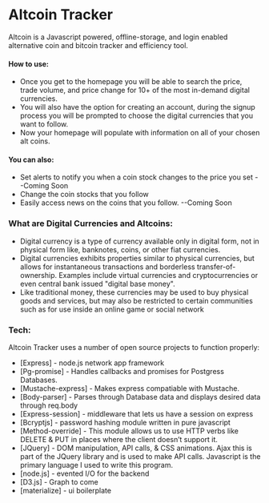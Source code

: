 # Altcoin Tracker

Altcoin is a Javascript powered, offline-storage, and login enabled alternative coin and bitcoin tracker and efficiency tool. 

#### How to use:
  - Once you get to the homepage you will be able to search the price, trade volume, and price change for 10+ of the most in-demand digital currencies.
  - You will also have the option for creating an account, during the signup process you will be prompted to choose the digital currencies that you want to follow.
  - Now your homepage will populate with information on all of your chosen alt coins. 


#### You can also:
  - Set alerts to notify you when a coin stock changes to the price you set --Coming Soon
  - Change the coin stocks that you follow
  - Easily access news on the coins that you follow. --Coming Soon

### What are **Digital Currencies** and **Altcoins**:
- Digital currency is a type of currency available only in digital form, not in physical form like, banknotes, coins, or other fiat currencies. 
- Digital currencies exhibits properties similar to physical currencies, but allows for instantaneous transactions and borderless transfer-of-ownership. Examples include virtual currencies and cryptocurrencies or even central bank issued "digital base money". 
- Like traditional money, these currencies may be used to buy physical goods and services, but may also be restricted to certain communities such as for use inside an online game or social network   

### Tech:
Altcoin Tracker uses a number of open source projects to function properly:
- [Express] - node.js network app framework
- [Pg-promise] - Handles callbacks and promises for Postgress Databases.
- [Mustache-express] - Makes express compatiable with Mustache.
- [Body-parser] - Parses through Database data and displays desired data through req.body
- [Express-session] - middleware that lets us have a session on express 
- [Bcryptjs] - password hashing module written in pure javascript  
- [Method-override] - This module allows us to use HTTP verbs like DELETE & PUT in places where the client doesn’t support it.
- [JQuery] - DOM manipulation, API calls, & CSS animations. 
Ajax this is part of the JQuery library and is used to make API calls. 
Javascript is the primary language I used to write this program.
- [node.js] - evented I/O for the backend   
- [D3.js] - Graph to come  
- [materialize] - ui boilerplate  
  

